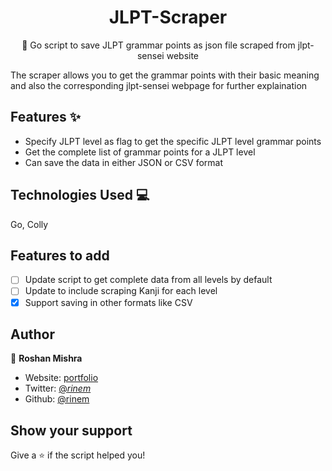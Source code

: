 <div align="center">
<h1 align="center">JLPT-Scraper</h3>

<p align="center">
    📖 Go script to save JLPT grammar points as json file scraped from jlpt-sensei website
    <br />
  </p>
</div>

The scraper allows you to get the grammar points with their basic meaning and also the corresponding jlpt-sensei webpage for further explaination

## Features ✨

- Specify JLPT level as flag to get the specific JLPT level grammar points
- Get the complete list of grammar points for a JLPT level
- Can save the data in either JSON or CSV format

## Technologies Used 💻
Go, Colly

## Features to add
- [ ] Update script to get complete data from all levels by default
- [ ] Update to include scraping Kanji for each level
- [X] Support saving in other formats like CSV

## Author

👤 **Roshan Mishra**

- Website: [portfolio](https://portfolio.rinem.in)
- Twitter: [@_rinem_](https://twitter.com/_rinem_)
- Github: [@rinem](https://github.com/rinem)

## Show your support

Give a ⭐️ if the script helped you!

